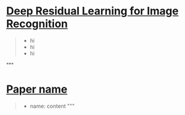 # [Deep Residual Learning for Image Recognition](../pdfs/a.txt)
> * hi
> * hi
> * hi

"""
# [Paper name](../pdfs/name)
> * name: content
"""
